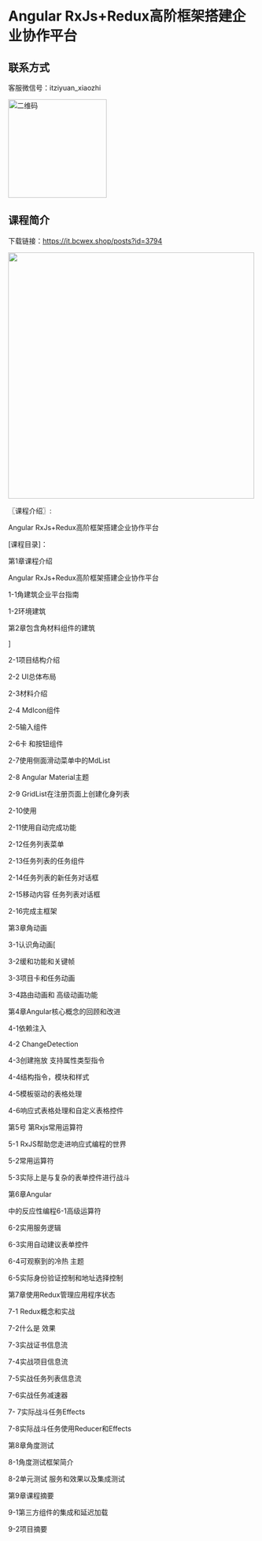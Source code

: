 # Angular RxJs+Redux高阶框架搭建企业协作平台

## 联系方式

客服微信号：itziyuan_xiaozhi

<img src="https://ziyuanyun.oss-cn-guangzhou.aliyuncs.com/common/20240614073449/666b82192834a.jpg" width="200" height="200" alt="二维码">

## 课程简介

下载链接：https://it.bcwex.shop/posts?id=3794

<img src="https://ziyuanyun.oss-cn-guangzhou.aliyuncs.com/yun/20240515185335/6644942f80a5e.jpg" width="500" alt="">

  〖课程介绍〗:

 Angular RxJs+Redux高阶框架搭建企业协作平台

 [课程目录]：

 第1章课程介绍

 Angular RxJs+Redux高阶框架搭建企业协作平台



 1-1角建筑企业平台指南

 1-2环境建筑

 第2章包含角材料组件的建筑

 ]

 2-1项目结构介绍

 2-2 UI总体布局

 2-3材料介绍

 2-4 MdIcon组件

 2-5输入组件

 2-6卡 和按钮组件

 2-7使用侧面滑动菜单中的MdList

 2-8 Angular Material主题

 2-9 GridList在注册页面上创建化身列表

 2-10使用

 2-11使用自动完成功能

 2-12任务列表菜单

 2-13任务列表的任务组件

 2-14任务列表的新任务对话框

 2-15移动内容 任务列表对话框

 2-16完成主框架

 第3章角动画

 3-1认识角动画[

 3-2缓和功能和关键帧

 3-3项目卡和任务动画

 3-4路由动画和 高级动画功能

 第4章Angular核心概念的回顾和改进

 4-1依赖注入

 4-2 ChangeDetection

 4-3创建拖放 支持属性类型指令

 4-4结构指令，模块和样式

 4-5模板驱动的表格处理

 4-6响应式表格处理和自定义表格控件

 第5号 第Rxjs常用运算符

 5-1 RxJS帮助您走进响应式编程的世界

 5-2常用运算符

 5-3实际上是与复杂的表单控件进行战斗

 第6章Angular

 中的反应性编程6-1高级运算符

 6-2实用服务逻辑

 6-3实用自动建议表单控件

 6-4可观察到的冷热 主题

 6-5实际身份验证控制和地址选择控制

 第7章使用Redux管理应用程序状态

 7-1 Redux概念和实战

 7-2什么是 效果

 7-3实战证书信息流

 7-4实战项目信息流

 7-5实战任务列表信息流

 7-6实战任务减速器

 7- 7实际战斗任务Effects

 7-8实际战斗任务使用Reducer和Effects

 第8章角度测试

 8-1角度测试框架简介

 8-2单元测试 服务和效果以及集成测试

 第9章课程摘要

 9-1第三方组件的集成和延迟加载

 9-2项目摘要

  